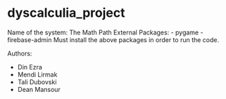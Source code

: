 # dyscalculia_project

Name of the system: The Math Path
External Packages:  - pygame
                    - firebase-admin
Must install the above packages in order to run the code.

Authors:
- Din Ezra
- Mendi Lirmak
- Tali Dubovski
- Dean Mansour

